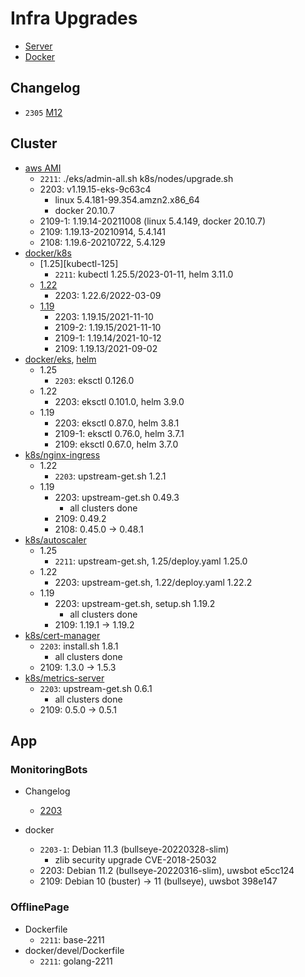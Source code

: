 # Infra Upgrades

* [Server](../upgrades/server.md)
* [Docker](../upgrades/docker.md)

## Changelog

* `2305` [M12](https://github.com/TalkingPts/Infrastructure/milestone/12)

## Cluster

* [aws AMI][aws-ami]
    * `2211`: ./eks/admin-all.sh k8s/nodes/upgrade.sh
    * 2203: v1.19.15-eks-9c63c4
        * linux 5.4.181-99.354.amzn2.x86_64
        * docker 20.10.7
    * 2109-1: 1.19.14-20211008 (linux 5.4.149, docker 20.10.7)
    * 2109: 1.19.13-20210914, 5.4.141
    * 2108: 1.19.6-20210722, 5.4.129
* [docker/k8s][kubectl]
    * [1.25][kubectl-125]
        * `2211`: kubectl 1.25.5/2023-01-11, helm 3.11.0
    * [1.22][kubectl-122]
        * 2203: 1.22.6/2022-03-09
    * [1.19][kubectl-119]
        * 2203: 1.19.15/2021-11-10
        * 2109-2: 1.19.15/2021-11-10
        * 2109-1: 1.19.14/2021-10-12
        * 2109: 1.19.13/2021-09-02
* [docker/eks][eksctl], [helm][helm]
    * 1.25
        * `2203`: eksctl 0.126.0
    * 1.22
        * 2203: eksctl 0.101.0, helm 3.9.0
    * 1.19
        * 2203: eksctl 0.87.0, helm 3.8.1
        * 2109-1: eksctl 0.76.0, helm 3.7.1
        * 2109: eksctl 0.67.0, helm 3.7.0
* [k8s/nginx-ingress][nginx-ingress]
    * 1.22
        * `2203`: upstream-get.sh 1.2.1
    * 1.19
        * 2203: upstream-get.sh 0.49.3
            * all clusters done
        * 2109: 0.49.2
        * 2108: 0.45.0 -> 0.48.1
* [k8s/autoscaler][k8s-autoscaler]
    * 1.25
        * `2211`: upstream-get.sh, 1.25/deploy.yaml 1.25.0
    * 1.22
        * 2203: upstream-get.sh, 1.22/deploy.yaml 1.22.2
    * 1.19
        * 2203: upstream-get.sh, setup.sh 1.19.2
            * all clusters done
        * 2109: 1.19.1 -> 1.19.2
* [k8s/cert-manager][cert-manager]
    * `2203`: install.sh 1.8.1
        * all clusters done
    * 2109: 1.3.0 -> 1.5.3
* [k8s/metrics-server][metrics-server]
    * `2203`: upstream-get.sh 0.6.1
        * all clusters done
    * 2109: 0.5.0 -> 0.5.1

[aws-ami]: https://docs.aws.amazon.com/eks/latest/userguide/eks-linux-ami-versions.html
[kubectl]: https://docs.aws.amazon.com/eks/latest/userguide/install-kubectl.html#linux
[kubectl-119]: https://amazon-eks.s3.us-west-2.amazonaws.com/?versions&prefix=1.19
[kubectl-122]: https://amazon-eks.s3.us-west-2.amazonaws.com/?versions&prefix=1.22
[eksctl]: https://github.com/weaveworks/eksctl/tags
[helm]: https://github.com/helm/helm/tags
[nginx-ingress]: https://github.com/kubernetes/ingress-nginx/releases
[k8s-autoscaler]: https://github.com/kubernetes/autoscaler/releases
[cert-manager]: https://github.com/jetstack/cert-manager/releases
[metrics-server]: https://github.com/kubernetes-sigs/metrics-server/releases

## App

### MonitoringBots

* Changelog

    * [2203](https://github.com/TalkingPts/MonitoringBots/compare/ff20e4dac62f53d2cddd4399e820f2fe781604c1...0006eb83ef048c00418c8e5727faf977e8d25b01)

* docker
    * `2203-1`: Debian 11.3 (bullseye-20220328-slim)
        * zlib security upgrade CVE-2018-25032
    * 2203: Debian 11.2 (bullseye-20220316-slim), uwsbot e5cc124
    * 2109: Debian 10 (buster) -> 11 (bullseye), uwsbot 398e147

### OfflinePage

* Dockerfile
    * `2211`: base-2211
* docker/devel/Dockerfile
    * `2211`: golang-2211
